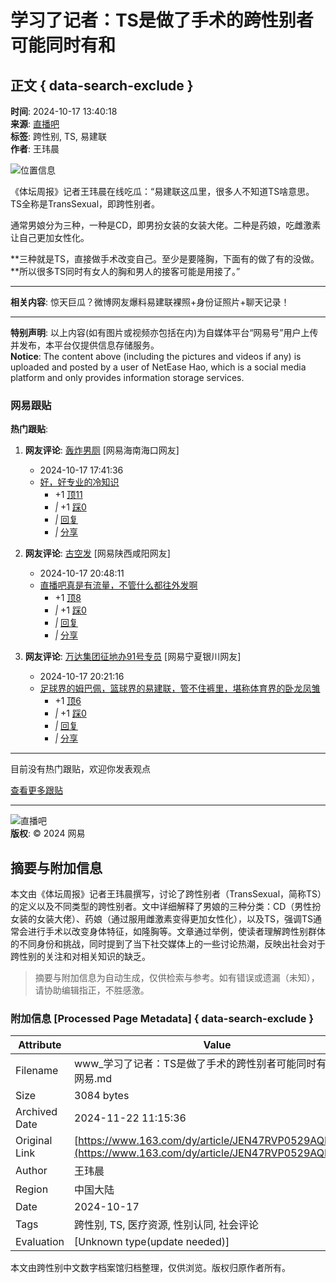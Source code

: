 # 学习了记者：TS是做了手术的跨性别者 可能同时有和

## 正文 { data-search-exclude }


**时间**: 2024-10-17 13:40:18  
**来源**: [直播吧](https://www.163.com/dy/media/T1473762244332.html)  
**标签**: 跨性别, TS, 易建联  
**作者**: 王玮晨  

![位置信息](https://static.ws.126.net/163/f2e/dy_media/dy_media/static/images/ipLocation.f6d00eb.svg)

《体坛周报》记者王玮晨在线吃瓜：“易建联这瓜里，很多人不知道TS啥意思。TS全称是TransSexual，即跨性别者。

通常男娘分为三种，一种是CD，即男扮女装的女装大佬。二种是药娘，吃雌激素让自己更加女性化。

**三种就是TS，直接做手术改变自己。至少是要隆胸，下面有的做了有的没做。**所以很多TS同时有女人的胸和男人的接客可能是用接了。”

---

**相关内容**: 惊天巨瓜？微博网友爆料易建联裸照+身份证照片+聊天记录！

---

**特别声明**: 以上内容(如有图片或视频亦包括在内)为自媒体平台“网易号”用户上传并发布，本平台仅提供信息存储服务。  
**Notice**: The content above (including the pictures and videos if any) is uploaded and posted by a user of NetEase Hao, which is a social media platform and only provides information storage services.

### 网易跟贴

**热门跟贴**:

1. **网友评论**: [轰炸男厕](http://tie.163.com/reply/myaction.jsp?action=reply&userId=104613220&f=gentienickname) [网易海南海口网友]  
   * 2024-10-17 17:41:36  
   * [好，好专业的冷知识](https://comment.tie.163.com/JEN47RVP0529AQIE.html)  
     - +1 [顶11](javascript:void(0);)  
     - _|_ +1 [踩0](javascript:void(0))  
     - _|_ [回复](javascript:void(0))  
     - _|_ [分享](javascript:void(0))  
   
2. **网友评论**: [古空发](http://tie.163.com/reply/myaction.jsp?action=reply&userId=104613793&f=gentienickname) [网易陕西咸阳网友]  
   * 2024-10-17 20:48:11  
   * [直播吧真是有流量，不管什么都往外发啊](https://comment.tie.163.com/JEN47RVP0529AQIE.html)  
     - +1 [顶8](javascript:void(0);)  
     - _|_ +1 [踩0](javascript:void(0))  
     - _|_ [回复](javascript:void(0))  
     - _|_ [分享](javascript:void(0))  
     
3. **网友评论**: [万达集团征地办91号专员](http://tie.163.com/reply/myaction.jsp?action=reply&userId=104613411&f=gentienickname) [网易宁夏银川网友]  
   * 2024-10-17 20:21:16  
   * [足球界的姆巴佩，篮球界的易建联，管不住裤里，堪称体育界的卧龙凤雏](https://comment.tie.163.com/JEN47RVP0529AQIE.html)  
     - +1 [顶6](javascript:void(0);)  
     - _|_ +1 [踩0](javascript:void(0))  
     - _|_ [回复](javascript:void(0))  
     - _|_ [分享](javascript:void(0))  

---

目前没有热门跟贴，欢迎你发表观点  

[查看更多跟贴](https://comment.tie.163.com/JEN47RVP0529AQIE.html)  

---  
![直播吧](https://nimg.ws.126.net/?url=http://dingyue.ws.126.net/2020/0109/7c2fe1efp00q3tkc10005c0004g004gc.png&thumbnail=160y160&quality=80&type=jpg)  
**版权**: © 2024 网易



## 摘要与附加信息

<!-- tcd_abstract -->
本文由《体坛周报》记者王玮晨撰写，讨论了跨性别者（TransSexual，简称TS）的定义以及不同类型的跨性别者。文中详细解释了男娘的三种分类：CD（男性扮女装的女装大佬）、药娘（通过服用雌激素变得更加女性化），以及TS，强调TS通常会进行手术以改变身体特征，如隆胸等。文章通过举例，使读者理解跨性别群体的不同身份和挑战，同时提到了当下社交媒体上的一些讨论热潮，反映出社会对于跨性别的关注和对相关知识的缺乏。
<!-- tcd_abstract_end -->

> 摘要与附加信息为自动生成，仅供检索与参考。如有错误或遗漏（未知），请协助编辑指正，不胜感激。

### 附加信息 [Processed Page Metadata] { data-search-exclude }

| Attribute       | Value                                  |
|-----------------|----------------------------------------|
| Filename        | www_学习了记者：TS是做了手术的跨性别者可能同时有和_-_网易.md                             |
| Size            | 3084 bytes                           |
| Archived Date   | 2024-11-22 11:15:36                             |
| Original Link   | [https://www.163.com/dy/article/JEN47RVP0529AQIE.html](https://www.163.com/dy/article/JEN47RVP0529AQIE.html)                       |
| Author          | 王玮晨                               |
| Region          | 中国大陆                               |
| Date            | 2024-10-17                                 |
| Tags            | 跨性别, TS, 医疗资源, 性别认同, 社会评论                                 |
| Evaluation            | [Unknown type(update needed)]                                 |
<!-- tcd_table_end -->

本文由跨性别中文数字档案馆归档整理，仅供浏览。版权归原作者所有。
